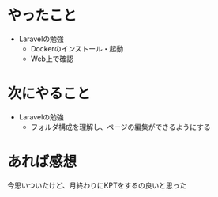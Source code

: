 # やったこと
* Laravelの勉強
  * Dockerのインストール・起動
  * Web上で確認
# 次にやること
* Laravelの勉強
  * フォルダ構成を理解し、ページの編集ができるようにする
# あれば感想
今思いついたけど、月終わりにKPTをするの良いと思った
